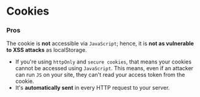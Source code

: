 # Cookies


### Pros
The cookie is **not** accessible via `JavaScript`; hence, it is **not as vulnerable to XSS attacks** as localStorage.
* If you're using `httpOnly` and `secure cookies`, that means your cookies cannot be accessed using `JavaScript`. This means, even if an attacker can run `JS` on your site, they can't read your access token from the cookie.
* It's **automatically sent** in every HTTP request to your server.